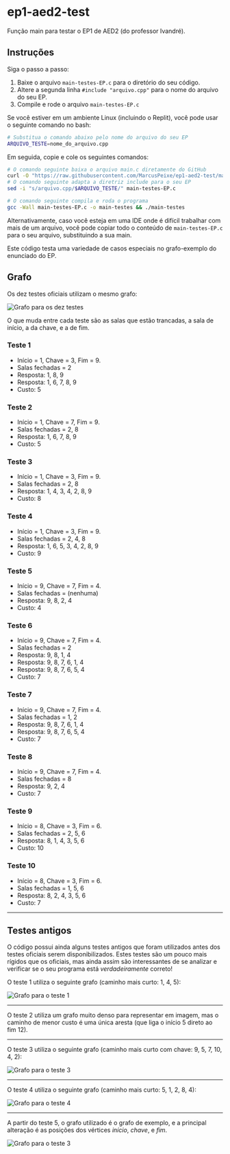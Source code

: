 # ep1-aed2-test

Função main para testar o EP1 de AED2 (do professor Ivandré).

## Instruções

Siga o passo a passo:

1. Baixe o arquivo `main-testes-EP.c` para o diretório do seu código.
2. Altere a segunda linha `#include "arquivo.cpp"` para o nome do arquivo do
   seu EP.
3. Compile e rode o arquivo `main-testes-EP.c`

Se você estiver em um ambiente Linux (incluindo o Replit), você pode usar o
seguinte comando no bash:

```bash
# Substitua o comando abaixo pelo nome do arquivo do seu EP
ARQUIVO_TESTE=nome_do_arquivo.cpp
```

Em seguida, copie e cole os seguintes comandos:

```bash
# O comando seguinte baixa o arquivo main.c diretamente do GitHub
curl -O "https://raw.githubusercontent.com/MarcusPeixe/ep1-aed2-test/main/main-testes-EP.c"
# O comando seguinte adapta a diretriz include para o seu EP
sed -i "s/arquivo.cpp/$ARQUIVO_TESTE/" main-testes-EP.c

# O comando seguinte compila e roda o programa
gcc -Wall main-testes-EP.c -o main-testes && ./main-testes
```

Alternativamente, caso você esteja em uma IDE onde é difícil trabalhar com
mais de um arquivo, você pode copiar todo o conteúdo de `main-testes-EP.c` para o seu 
arquivo, substituindo a sua main.

Este código testa uma variedade de casos especiais no grafo-exemplo do
enunciado do EP.

## Grafo

Os dez testes oficiais utilizam o mesmo grafo:

![Grafo para os dez testes](official-graph.png)

O que muda entre cada teste são as salas que estão trancadas, a sala de início,
a da chave, e a de fim.
### Teste 1

- Início = 1, Chave = 3, Fim = 9.
- Salas fechadas = 2
- Resposta: 1, 8, 9
- Resposta: 1, 6, 7, 8, 9
- Custo: 5

### Teste 2

- Início = 1, Chave = 7, Fim = 9.
- Salas fechadas = 2, 8
- Resposta: 1, 6, 7, 8, 9
- Custo: 5

### Teste 3

- Início = 1, Chave = 3, Fim = 9.
- Salas fechadas = 2, 8
- Resposta: 1, 4, 3, 4, 2, 8, 9
- Custo: 8

### Teste 4

- Início = 1, Chave = 3, Fim = 9.
- Salas fechadas = 2, 4, 8
- Resposta: 1, 6, 5, 3, 4, 2, 8, 9
- Custo: 9

### Teste 5

- Início = 9, Chave = 7, Fim = 4.
- Salas fechadas = (nenhuma)
- Resposta: 9, 8, 2, 4
- Custo: 4

### Teste 6

- Início = 9, Chave = 7, Fim = 4.
- Salas fechadas = 2
- Resposta: 9, 8, 1, 4
- Resposta: 9, 8, 7, 6, 1, 4
- Resposta: 9, 8, 7, 6, 5, 4
- Custo: 7

### Teste 7

- Início = 9, Chave = 7, Fim = 4.
- Salas fechadas = 1, 2
- Resposta: 9, 8, 7, 6, 1, 4
- Resposta: 9, 8, 7, 6, 5, 4
- Custo: 7

### Teste 8

- Início = 9, Chave = 7, Fim = 4.
- Salas fechadas = 8
- Resposta: 9, 2, 4
- Custo: 7

### Teste 9

- Início = 8, Chave = 3, Fim = 6.
- Salas fechadas = 2, 5, 6
- Resposta: 8, 1, 4, 3, 5, 6
- Custo: 10

### Teste 10

- Início = 8, Chave = 3, Fim = 6.
- Salas fechadas = 1, 5, 6
- Resposta: 8, 2, 4, 3, 5, 6
- Custo: 7

---

## Testes antigos

O código possui ainda alguns testes antigos que foram utilizados antes dos testes
oficiais serem disponibilizados. Estes testes são um pouco mais rígidos que os
oficiais, mas ainda assim são interessantes de se analizar e verificar se o seu
programa está *verdadeiramente* correto!

O teste 1 utiliza o seguinte grafo (caminho mais curto: 1, 4, 5):

![Grafo para o teste 1](test1.drawio.png)

---

O teste 2 utiliza um grafo muito denso para representar em imagem, mas o
caminho de menor custo é uma única aresta (que liga o início 5 direto ao
fim 12).

---

O teste 3 utiliza o seguinte grafo (caminho mais curto com chave: 9, 5, 7, 10, 4, 2):

![Grafo para o teste 3](test3.drawio.png)

---

O teste 4 utiliza o seguinte grafo (caminho mais curto: 5, 1, 2, 8, 4):

![Grafo para o teste 4](test4.drawio.png)

---

A partir do teste 5, o grafo utilizado é o grafo de exemplo, e a principal alteração
é as posições dos vértices *início*, *chave*, e *fim*.

![Grafo para o teste 3](test-example-graph.png)


